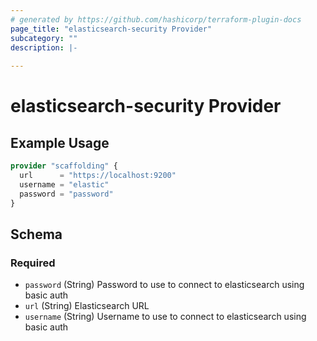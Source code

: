```yaml
---
# generated by https://github.com/hashicorp/terraform-plugin-docs
page_title: "elasticsearch-security Provider"
subcategory: ""
description: |-
  
---
```


# elasticsearch-security Provider



## Example Usage

```terraform
provider "scaffolding" {
  url      = "https://localhost:9200"
  username = "elastic"
  password = "password"
}
```

<!-- schema generated by tfplugindocs -->
## Schema

### Required

- `password` (String) Password to use to connect to elasticsearch using basic auth
- `url` (String) Elasticsearch URL
- `username` (String) Username to use to connect to elasticsearch using basic auth
